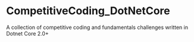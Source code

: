 # CompetitiveCoding_DotNetCore
A collection of competitive coding and fundamentals challenges written in Dotnet Core 2.0+
